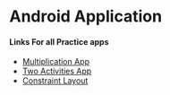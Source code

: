 # Android Application
#### Links For all Practice apps 
* [Multiplication App](https://github.com/kushalsingh-00/Multiplication-Table)
* [Two Activities App](https://github.com/kushalsingh-00/Two-Activities)
* [Constraint Layout](https://github.com/kushalsingh-00/ConstrainstLayout)
